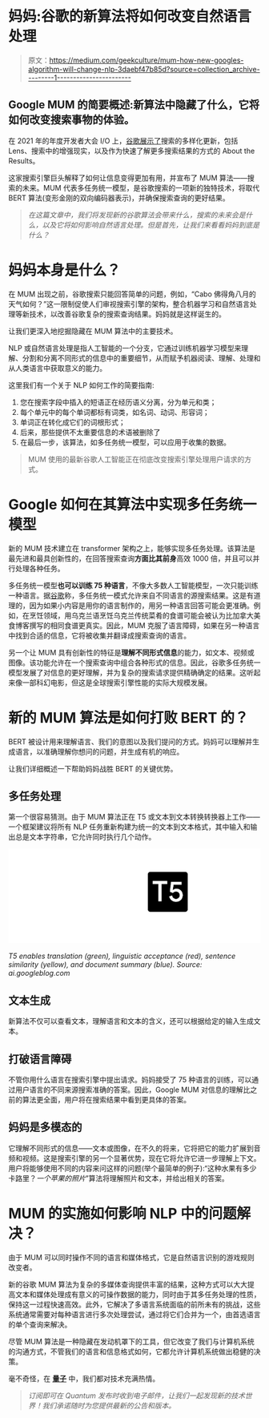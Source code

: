 # 妈妈:谷歌的新算法将如何改变自然语言处理

> 原文：<https://medium.com/geekculture/mum-how-new-googles-algorithm-will-change-nlp-3daebf47b85d?source=collection_archive---------1----------------------->

## Google MUM 的简要概述:新算法中隐藏了什么，它将如何改变搜索事物的体验。

在 2021 年的年度开发者大会 I/O 上，[谷歌展示了](https://developers.google.com/search/blog/2021/05/search-io-2021)搜索的多样化更新，包括 Lens、搜索中的增强现实，以及作为快速了解更多搜索结果的方式的 About the Results。

这家搜索引擎巨头解释了如何让信息变得更加有用，并宣布了 MUM 算法——搜索的未来。MUM 代表多任务统一模型，是谷歌搜索的一项新的独特技术，将取代 BERT 算法(变形金刚的双向编码器表示)，并确保搜索查询的更好结果。

> *在这篇文章中，我们将发现新的谷歌算法会带来什么，搜索的未来会是什么，以及它将如何影响自然语言处理。但是首先，让我们来看看妈妈到底是什么？*

# **妈妈本身是什么？**

在 MUM 出现之前，谷歌搜索只能回答简单的问题，例如，“Cabo 佛得角八月的天气如何？”这一限制促使人们审视搜索引擎的架构，整合机器学习和自然语言处理等新技术，以改善谷歌复杂的搜索查询结果。妈妈就是这样诞生的。

让我们更深入地挖掘隐藏在 MUM 算法中的主要技术。

NLP 或自然语言处理是指人工智能的一个分支，它通过训练机器学习模型来理解、分割和分离不同形式的信息中的重要细节，从而赋予机器阅读、理解、处理和从人类语言中获取意义的能力。

这里我们有一个关于 NLP 如何工作的简要指南:

1.  您在搜索字段中插入的短语正在经历语义分离，分为单元和类；
2.  每个单元中的每个单词都标有词类，如名词、动词、形容词；
3.  单词正在转化成它们的词根形式；
4.  后来，那些提供不太重要信息的术语被删除了
5.  在最后一步，该算法，如多任务统一模型，可以应用于收集的数据。

> MUM 使用的最新谷歌人工智能正在彻底改变搜索引擎处理用户请求的方式。

# **Google 如何在其算法中实现多任务统一模型**

新的 MUM 技术建立在 transformer 架构之上，能够实现多任务处理。该算法是最先进和最具创新性的，在回答搜索查询**方面比其前身**高效 1000 倍，并且可以并行处理各种任务。

多任务统一模型**也可以训练 75 种语言**，不像大多数人工智能模型，一次只能训练一种语言。据[谷歌](https://blog.google/products/search/introducing-mum/)称，多任务统一模式允许来自不同语言的源搜索结果。这是有道理的，因为如果小内容是用你的语言制作的，用另一种语言回答可能会更准确。例如，在烹饪领域，用乌克兰语烹饪乌克兰传统菜肴的食谱可能会被认为比加拿大美食博客撰写的相同食谱更真实。因此，MUM 克服了语言障碍，如果在另一种语言中找到合适的信息，它将被收集并翻译成搜索查询的语言。

另一个让 MUM 具有创新性的特征是**理解不同形式信息**的能力，如文本、视频或图像。该功能允许在一个搜索查询中组合各种形式的信息。因此，谷歌多任务统一模型发展了对信息的更好理解，并为复杂的搜索请求提供精确确定的结果。这听起来像一部科幻电影，但这是全球搜索引擎性能的实际大规模发展。

# **新的 MUM 算法是如何打败 BERT 的？**

BERT 被设计用来理解语言、我们的意图以及我们提问的方式。妈妈可以理解并生成语言，以准确理解你想问的问题，并生成有机的响应。

让我们详细概述一下帮助妈妈战胜 BERT 的关键优势。

## 多任务处理

第一个很容易猜测。由于 MUM 算法正在 T5 或文本到文本转换转换器上工作——一个框架建议将所有 NLP 任务重新构建为统一的文本到文本格式，其中输入和输出总是文本字符串，它允许同时执行几个动作。

![](img/4ede2dbd44ba434873f4d2bbbd2aed0a.png)

*T5 enables translation (green), linguistic acceptance (red), sentence similarity (yellow), and document summary (blue). Source: ai.googleblog.com*

## 文本生成

新算法不仅可以查看文本，理解语言和文本的含义，还可以根据给定的输入生成文本。

## 打破语言障碍

不管你用什么语言在搜索引擎中提出请求。妈妈接受了 75 种语言的训练，可以通过用户语言的不同来源搜索准确的答案。因此，Google MUM 对信息的理解比之前的算法更全面，用户将在搜索结果中看到更具体的答案。

## 妈妈是多模态的

它理解不同形式的信息——文本或图像，在不久的将来，它将把它的能力扩展到音频和视频。这是搜索引擎的另一个显著优势，现在它将允许它进一步理解上下文。用户将能够使用不同的内容来问这样的问题(举个最简单的例子):“这种水果有多少卡路里？*一个苹果的照片*”算法将理解照片和文本，并给出相关的答案。

# **MUM 的实施如何影响 NLP 中的问题解决？**

由于 MUM 可以同时操作不同的语言和媒体格式，它是自然语言识别的游戏规则改变者。

新的谷歌 MUM 算法为复杂的多媒体查询提供丰富的结果，这种方式可以大大提高文本和媒体处理成有意义的可操作数据的能力，同时由于其多任务处理的性质，保持这一过程快速高效。此外，它解决了多语言系统面临的前所未有的挑战，这些系统通常需要对每种语言进行多次处理尝试，通过将它们合并为一个，由首选语言的单个查询来解决。

尽管 MUM 算法是一种隐藏在发动机罩下的工具，但它改变了我们与计算机系统的沟通方式，不管我们的语言和信息格式如何，它都允许计算机系统做出稳健的决策。

毫不奇怪，在 [**量子**](https://quantumobile.com/) 中，我们都对技术充满热情。

> *订阅即可在 Quantum 发布时收到电子邮件，让我们一起发现新的技术世界！我们承诺随时为您提供最新的公告和版本。*